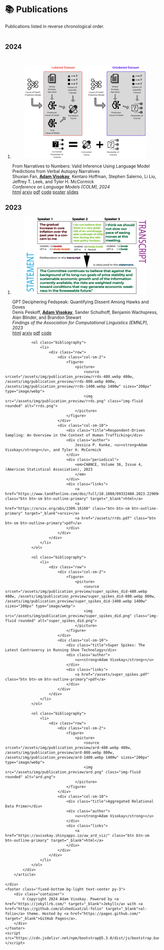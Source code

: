 <!-- -  [**From Narratives to Numbers: Valid Inference Using Language Model Predictions from Verbal Autopsy Narratives**](https://openreview.net/forum?id=QbCHlIqbDJ#discussion) (COLM 2024) <br />

-  [**GPT Deciphering Fedspeak: Quantifying Dissent Among Hawks and Doves**](https://aclanthology.org/2023.findings-emnlp.434.pdf) (EMNLP-Findings 2023) <br /> 

-  [**Respondent-Driven Sampling: An Overview in the Context of Human Trafficking**](https://www.tandfonline.com/doi/full/10.1080/09332480.2023.2290949) (CHANCE-American Statistical Association 2023) <br /> 
 -->

<!DOCTYPE html>
<html lang="en">
<head>
    <meta charset="UTF-8">
    <meta name="viewport" content="width=device-width, initial-scale=1.0">
    <title>Publications</title>
    <link rel="stylesheet" href="https://cdn.jsdelivr.net/npm/bootstrap@5.3.0/dist/css/bootstrap.min.css">
    <link rel="stylesheet" href="styles.css"> <!-- Link to your CSS file -->

</head>
<body>
    <div class="container">
        <h1>📚 Publications</h1>
        Publications listed in reverse chronological order.
        <article>
            <br>
            <div class="publications">
                <h2 class="bibliography">2024</h2>
                <br>
                <ol class="bibliography">
                    <li>
                        <div class="row">
                            <div class="col-sm-2">
                                <figure>
                                    <picture>
                                        <source srcset="/assets/img/publication_preview/va-480.webp 480w, /assets/img/publication_preview/va-800.webp 800w, /assets/img/publication_preview/va-1400.webp 1400w" sizes="200px" type="image/webp">
                                        <img src="/assets/img/publication_preview/va.png" class="img-fluid rounded" alt="va.png">
                                    </picture>
                                </figure>
                            </div>
                            <div class="col-sm-10">
                                <div class="title">From Narratives to Numbers: Valid Inference Using Language Model Predictions from Verbal Autopsy Narratives</div>
                                <div class="author">
                                    Shuxian Fan, <u><strong>Adam Visokay</strong></u>, Kentaro Hoffman, Stephen Salerno, Li Liu, Jeffrey T. Leek, and Tyler H. McCormick
                                </div>
                                <div class="periodical">
                                    <em>Conference on Language Models (COLM), 2024</em>
                                </div>
                                <div class="links">
                                    <a href="https://openreview.net/forum?id=QbCHlIqbDJ#discussion" class="btn btn-sm btn-outline-primary" target="_blank">html</a>
                                    <a href="https://arxiv.org/abs/2404.02438" class="btn btn-sm btn-outline-primary" target="_blank">arxiv</a>
                                    <a href="/assets/visokay2024va.pdf" class="btn btn-sm btn-outline-primary">pdf</a>
                                    <a href="https://github.com/avisokay/va_nlp/" class="btn btn-sm btn-outline-primary" target="_blank">code</a>
                                    <a href="/assets/visokay2024va_poster.pdf" class="btn btn-sm btn-outline-primary">poster</a>
                                    <a href="/assets/visokay2024va_slides.pdf" class="btn btn-sm btn-outline-primary">slides</a>
                                </div>
                            </div>
                        </div>
                    </li>
                </ol>
                <h2 class="bibliography">2023</h2>
                <ol class="bibliography">
                    <li>
                        <div class="row">
                            <div class="col-sm-2">
                                <figure>
                                    <picture>
                                        <source srcset="/assets/img/publication_preview/gptfed-480.webp 480w, /assets/img/publication_preview/gptfed-800.webp 800w, /assets/img/publication_preview/gptfed-1400.webp 1400w" sizes="200px" type="image/webp">
                                        <img src="/assets/img/publication_preview/gptfed.png" class="img-fluid rounded" alt="gptfed.png">
                                    </picture>
                                </figure>
                            </div>
                            <div class="col-sm-10">
                                <div class="title">GPT Deciphering Fedspeak: Quantifying Dissent Among Hawks and Doves</div>
                                <div class="author">
                                    Denis Peskoff, <u><strong>Adam Visokay</strong></u>, Sander Schulhoff, Benjamin Wachspress, Alan Blinder, and Brandon Stewart
                                </div>
                                <div class="periodical">
                                    <em>Findings of the Association for Computational Linguistics (EMNLP), 2023
                                    </em>
                                </div>
                                <div class="links">
                                    <a href="https://aclanthology.org/2023.findings-emnlp.434/" class="btn btn-sm btn-outline-primary" target="_blank">html</a>
                                    <a href="https://arxiv.org/abs/2407.19110" class="btn btn-sm btn-outline-primary" target="_blank">arxiv</a>
                                    <a href="/assets/gptfed.pdf" class="btn btn-sm btn-outline-primary">pdf</a>
                                    <a href="https://github.com/DenisPeskoff/FedNLP" class="btn btn-sm btn-outline-primary" target="_blank">code</a>
                                </div>
                            </div>
                        </div>
                    </li>
                </ol>

                <ol class="bibliography">
                    <li>
                        <div class="row">
                            <div class="col-sm-2">
                                <figure>
                                    <picture>
                                        <source srcset="/assets/img/publication_preview/rrds-480.webp 480w, /assets/img/publication_preview/rrds-800.webp 800w, /assets/img/publication_preview/rrds-1400.webp 1400w" sizes="200px" type="image/webp">
                                        <img src="/assets/img/publication_preview/rrds.png" class="img-fluid rounded" alt="rrds.png">
                                    </picture>
                                </figure>
                            </div>
                            <div class="col-sm-10">
                                <div class="title">Respondent-Driven Sampling: An Overview in the Context of Human Trafficking</div>
                                <div class="author">
                                    Jessica P. Kunke, <u><strong>Adam Visokay</strong></u>, and Tyler H. McCormick
                                </div>
                                <div class="periodical">
                                    <em>CHANCE, Volume 36, Issue 4, (American Statistical Association), 2023
                                    </em>
                                </div>
                                <div class="links">
                                    <a href="https://www.tandfonline.com/doi/full/10.1080/09332480.2023.2290949" class="btn btn-sm btn-outline-primary" target="_blank">html</a>
                                    <a href="https://arxiv.org/abs/2309.16160" class="btn btn-sm btn-outline-primary" target="_blank">arxiv</a>
                                    <a href="/assets/rrds.pdf" class="btn btn-sm btn-outline-primary">pdf</a>
                                </div>
                            </div>
                        </div>
                    </li>
                </ol>

                <ol class="bibliography">
                    <li>
                        <div class="row">
                            <div class="col-sm-2">
                                <figure>
                                    <picture>
                                        <source srcset="/assets/img/publication_preview/super_spikes_did-480.webp 480w, /assets/img/publication_preview/super_spikes_did-800.webp 800w, /assets/img/publication_preview/super_spikes_did-1400.webp 1400w" sizes="200px" type="image/webp">
                                        <img src="/assets/img/publication_preview/super_spikes_did.png" class="img-fluid rounded" alt="super_spikes_did.png">
                                    </picture>
                                </figure>
                            </div>
                            <div class="col-sm-10">
                                <div class="title">Super Spikes: The Latest Controversy in Running Shoe Technology</div>
                                <div class="author">
                                    <u><strong>Adam Visokay</strong></u>
                                </div>
                                <div class="links">
                                    <a href="/assets/super_spikes.pdf" class="btn btn-sm btn-outline-primary">pdf</a>
                                </div>
                            </div>
                        </div>
                    </li>
                </ol>

                <ol class="bibliography">
                    <li>
                        <div class="row">
                            <div class="col-sm-2">
                                <figure>
                                    <picture>
                                        <source srcset="/assets/img/publication_preview/ard-480.webp 480w, /assets/img/publication_preview/ard-800.webp 800w, /assets/img/publication_preview/ard-1400.webp 1400w" sizes="200px" type="image/webp">
                                        <img src="/assets/img/publication_preview/ard.png" class="img-fluid rounded" alt="ard.png">
                                    </picture>
                                </figure>
                            </div>
                            <div class="col-sm-10">
                                <div class="title">Aggregated Relational Data Primer</div>
                                <div class="author">
                                    <u><strong>Adam Visokay</strong></u>
                                </div>
                                <div class="links">
                                    <a href="https://avisokay.shinyapps.io/uw_ard_viz/" class="btn btn-sm btn-outline-primary" target="_blank">html</a>
                                </div>
                            </div>
                        </div>
                    </li>
                </ol>
            </div>
        </article>
        
    </div>
    <footer class="fixed-bottom bg-light text-center py-3">
        <div class="container">
            © Copyright 2024 Adam Visokay. Powered by <a href="https://jekyllrb.com/" target="_blank">Jekyll</a> with <a href="https://github.com/alshedivat/al-folio" target="_blank">al-folio</a> theme. Hosted by <a href="https://pages.github.com/" target="_blank">GitHub Pages</a>.
        </div>
    </footer>
    <script src="https://cdn.jsdelivr.net/npm/bootstrap@5.3.0/dist/js/bootstrap.bundle.min.js"></script>
</body>
</html>




